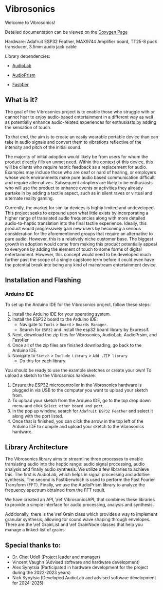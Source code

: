 # Vibrosonics

Welcome to Vibrosonics!

Detailed documentation can be viewed on the [Doxygen Page](https://udellc.github.io/Vibrosonics/)

Hardware: Adafruit ESP32 Feather, MAX9744 Amplifier board, TT25-8 puck transducer, 3.5mm audio jack cable

Library dependencies:

- [AudioLab](https://github.com/synytsim/AudioLab)

- [AudioPrism](https://github.com/udellc/AudioPrism)

- [Fast4ier](https://github.com/jmerc77/Fast4ier)


## What is it?

The goal of the Vibrosonics project is to enable those who struggle with or cannot hear to enjoy audio-based entertainment in a different way as well as potentially enhance audio-related experiences for enthusiasts by adding the sensation of touch. 

To that end, the aim is to create an easily wearable portable device than can take in audio signals and convert them to vibrations reflective of the intensity and pitch of the initial sound.

The majority of initial adoption would likely be from users for whom the product directly fills an unmet need. Within the context of this device, this will be clients who require haptic feedback as a replacement for audio. Examples may include those who are deaf or hard of hearing, or employers whose work environments make pure audio based communication difficult and require alternatives. Subsequent adopters are likely to be enthusiasts who will use the product to enhance events or activities they already partake in by adding a tactile aspect, such as in silent raves or virtual and alternate reality gaming. 

Currently, the market for similar devices is highly limited and undeveloped. This project seeks to expound upon what little exists by incorporating a higher range of translated audio frequencies along with more detailed audio-to-haptic translation into the final tactile experience. Ideally, this product would progressively gain new users by becoming a serious consideration for the aforementioned groups that require an alternative to pure audio. However, this is a relatively niche customer base. The biggest growth in adoption would come from making this product potentially appeal to everyone by adding the element of touch to some forms of digital entertainment. However, this concept would need to be developed much further past the scope of a single capstone term before it could even have the potential break into being any kind of mainstream entertainment device.

## Installation and Flashing
### Arduino IDE
To set up the Arduino IDE for the Vibrosonics project, follow these steps:
1. Install the Arduino IDE for your operating system.
2. Install the ESP32 board to the Arduino IDE:
    - Navigate to `Tools` > `Board` > `Boards Manager`.
    - Search for `ESP32` and install the esp32 board library by Expressif.
3. Next, download the zip files for Vibrosonics, AudioLab, AudioPrsim, and Fast4ier
4. Once all of the zip files are finished downloading, go back to the Arduino IDE.
5. Navigate to `Sketch` > `Include Library` > `Add .ZIP library`
    - Do this for each library.

You should be ready to use the example sketches or create your own! To upload a
sketch to the Vibrosonics hardware:
1. Ensure the ESP32 microcontroller in the Vibrosonics hardware is plugged in
   via USB to the computer you want to upload your sketch from.
2. To upload your sketch from the Arduino IDE, go to the top drop down menu and
   click `Select other board and port...` 
3. In the pop up window, search for `Adafruit ESP32 Feather` and select it
   along with the port listed.
4. Once that is finished, you can click the arrow in the top left of the
   Arduino IDE to compile and upload your sketch to the Vibrosonics hardware.

## Library Architecture
The Vibrosonics library aims to streamline three processes to enable
translating audio into the haptic range: audio signal processing, audio
analysis and finally audio synthesis. We utilize a few libraries to achieve
this. The first is AudioLab, which helps in signal processing and additive
synthesis. The second is Fast4ierwhich is used to perform the Fast Fourier
Transform (FFT). Finally, we use the AudioPrism library to analyze the
frequency spectrum obtained from the FFT result.

We have created an API, \ref VibrosonicsAPI, that combines these libraries to
provide a simple interface for audio processing, analysis and synthesis.

Additionally, there is the \ref Grain class which provides a way to implement
granular synthesis, allowing for sound wave shaping through envelopes. There
are the \ref GrainList and \ref GrainNode classes that help you manage a
linked-list of grains.

## Special thanks to:
 - Dr. Chet Udell (Project leader and manager)
 - Vincent Vaughn (Advised software and hardware development)
 - Alex Synytsia (Participated in hardware development for the project during the 2022-2023 years)
 - Nick Synytsia (Developed AudioLab and advised software development for 2024-2025)
